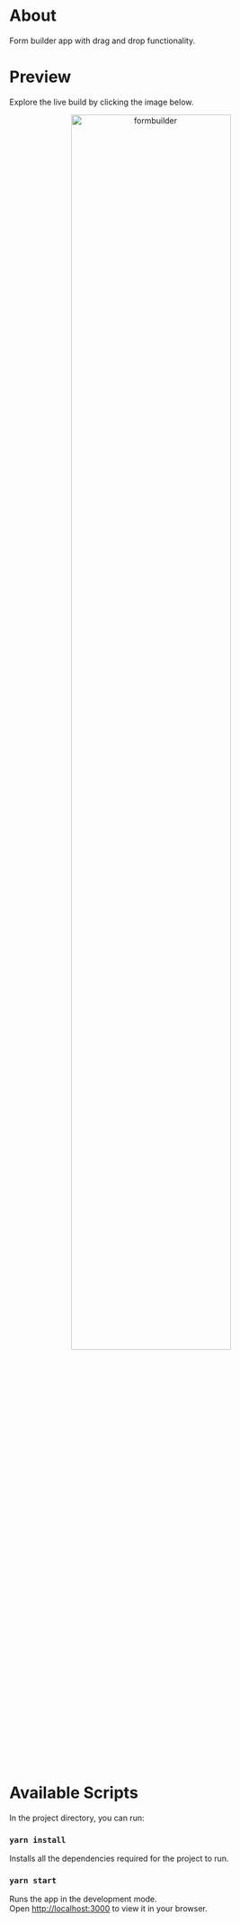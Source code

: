 # About

Form builder app with drag and drop functionality.

# Preview 

Explore the live build by clicking the image below.

<div align="center">
  <a href="https://kaylaa0.github.io/patika/front-end-web/3-advanced/projects/project-10/build/">
    <img src="https://github-production-user-asset-6210df.s3.amazonaws.com/107824429/270144770-10953c80-9f2e-475a-8105-b9152b3d22c9.jpg" alt="formbuilder" width="75%">
  </a>
</div>

# Available Scripts 

In the project directory, you can run:

### `yarn install`

Installs all the dependencies required for the project to run.

### `yarn start`

Runs the app in the development mode.\
Open [http://localhost:3000](http://localhost:3000) to view it in your browser.
